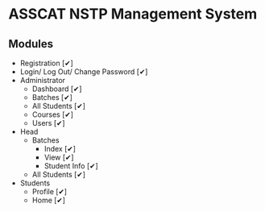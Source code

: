# ASSCAT NSTP Management System

## Modules 
* Registration [✔] 
* Login/ Log Out/ Change Password [✔] 
* Administrator 
    * Dashboard [✔] 
    * Batches [✔] 
    * All Students [✔] 
    * Courses [✔] 
    * Users [✔] 
* Head 
    * Batches 
        * Index [✔] 
        * View [✔] 
        * Student Info [✔] 
    * All Students [✔] 
* Students 
    * Profile [✔] 
    * Home [✔] 